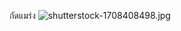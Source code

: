 กัดแมร่ง
![shutterstock-1708408498.jpg](https://www.worldatlas.com/r/w1300/upload/a4/91/91/shutterstock-1708408498.jpg)